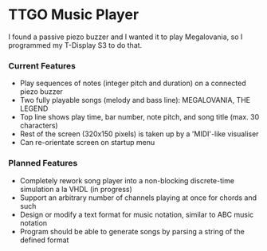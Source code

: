 # TTGO Music Player
I found a passive piezo buzzer and I wanted it to play Megalovania, so I programmed my T-Display S3 to do that.

### Current Features
- Play sequences of notes (integer pitch and duration) on a connected piezo buzzer
- Two fully playable songs (melody and bass line): MEGALOVANIA, THE LEGEND
- Top line shows play time, bar number, note pitch, and song title (max. 30 characters)
- Rest of the screen (320x150 pixels) is taken up by a 'MIDI'-like visualiser
- Can re-orientate screen on startup menu

### Planned Features
- Completely rework song player into a non-blocking discrete-time simulation a la VHDL (in progress)
- Support an arbitrary number of channels playing at once for chords and such
- Design or modify a text format for music notation, similar to ABC music notation
- Program should be able to generate songs by parsing a string of the defined format
